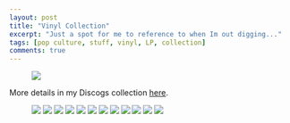 ```yaml
---
layout: post
title: "Vinyl Collection"
excerpt: "Just a spot for me to reference to when Im out digging..."
tags: [pop culture, stuff, vinyl, LP, collection]
comments: true
---
```

<figure>
	<img src="/images/posts/2014/vinyl.jpg">
</figure>

More details in my Discogs collection [here](https://www.discogs.com/user/clintjb/collection).

<figure class="third">
	<img src="/images/posts/vinyl/kanye - mbdtf.jpg">
	<img src="/images/posts/2016/vehicles-2.jpg">
	<img src="/images/posts/2016/vehicles-3.jpg">
	<img src="/images/posts/2016/vehicles-6.jpg">
	<img src="/images/posts/2016/vehicles-5.jpg">
	<img src="/images/posts/2016/vehicles-4.jpg">
	<img src="/images/posts/2016/vehicles-8.jpg">
	<img src="/images/posts/2016/vehicles-7.jpg">
	<img src="/images/posts/2016/vehicles-9.jpg">
	<img src="/images/posts/2016/vehicles-10.jpg">
	<img src="/images/posts/2016/vehicles-12.jpg">
	<img src="/images/posts/2016/vehicles-11.jpg">
</figure>
